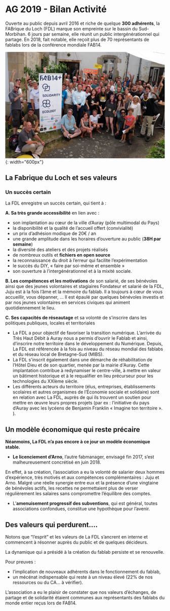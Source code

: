 # AG 2019 - Bilan Activité

Ouverte au public depuis avril 2016 et riche de quelque **300 adhérents**, la FABrique du Loch (FDL) marque son empreinte sur le bassin du Sud-Morbihan. 6 jours par semaine, elle réunit un public intergénérationnel qui partage. En 2018, fait notable, elle reçoit plus de 70 représentants de fablabs lors de la conférence mondiale FAB14.

![FAB14](../images/FAB14-group.JPG){: width="600px"}

## La Fabrique du Loch et ses valeurs
### Un succès certain

La FDL enregistre un succès certain, qui tient à :

**A. Sa très grande accessibilité** en lien avec :
- son implantation au cœur de la ville d’Auray (pôle multimodal du Pays)
- la disponibilité et la qualité de l’accueil offert (convivialité)
- un prix d’adhésion modique de 20€ / an
- une grande amplitude dans les horaires d’ouverture au public (**38H par semaine**)
- la diversité des ateliers et des projets réalisés
- de nombreux outils et **fichiers en open source**
- la reconnaissance du droit à l’erreur qui facilite l’expérimentation
- le succès du DIY, « faire par soi-même et ensemble »
- son ouverture à l’intergénérationnel et à la mixité sociale.

**B. Les compétences et les motivations** de son salarié, de ses bénévoles ainsi que des jeunes volontaires et stagiaires
Fondateur et salarié de la FDL, Juju est à la fois l’âme et la mémoire du fablab. Il a toujours à cœur de vous accueillir, vous dépanner, … Il est épaulé par quelques bénévoles investis et par nos jeunes volontaires en services civiques qui animent quotidiennement le lieu.

**C. Ses capacités de réseautage** et sa volonté de s’inscrire dans les politiques publiques, locales et territoriales
- La FDL a pour objectif de favoriser la transition numérique. L’arrivée du Très Haut Débit à Auray nous a permis d’ouvrir le Fablab et ainsi, d’inscrire notre territoire dans le développement du Numérique. Depuis, La FDL est référencée à la fois au niveau du réseau mondial des fablabs et du réseau local de Bretagne-Sud (MIBS).
- La FDL s'inscrit également dans une démarche de réhabilitation de l’Hôtel Dieu et de son quartier, menée par la mairie d'Auray. Cette implantation contribue à redynamiser le centre-ville, à mettre en valeur un bâtiment historique et à le requalifier en lieu précurseur pour les technologies du XXIème siècle.
- Les différents acteurs du territoire (élus, entreprises, établissements scolaires et autres organismes de l’Économie sociale et solidaire) sont en relation avec La FDL, auprès de qui ils trouvent un soutien pour mettre en œuvre leurs propres projets (par ex : l’initiative du pays d’Auray avec les lycéens de Benjamin Franklin « Imagine ton territoire ». ).

## Un modèle économique qui reste précaire

**Néanmoins, La FDL n’a pas encore à ce jour un modèle économique stable.**


- **Le licenciement d’Arno**, l’autre fabmanager, envisagé fin 2017, s’est malheureusement concrétisé en juin 2018.

En effet, à sa création, l’association a eu la volonté de salarier deux hommes d’expérience, très motivés et aux compétences complémentaires : Juju et Arno. Malgré une réelle synergie entre eux et la présence d’une vingtaine de bénévoles actifs, les recettes ne permettaient plus de verser régulièrement les salaires sans compromettre l’équilibre des comptes.

- L’**amenuisement progressif des subventions**, qui est général, toutes associations confondues, constitue une hypothèque pour l’avenir.


## Des valeurs qui perdurent….

Notons que “l’esprit” et les valeurs de La FDL s’ancrent en interne et commencent à résonner auprès du public et de quelques décideurs.

La dynamique qui a présidé à la création du fablab persiste et se renouvelle.

Pour preuves :

- l’implication de nouveaux adhérents dans le fonctionnement du fablab,
- un mécénat indispensable qui reste à un niveau élevé (22% de nos ressources ou du CA… à vérifier).

L’association a eu le plaisir de constater que nos valeurs d’échanges, de partage et de solidarité étaient communes aux représentants des fablabs du monde entier reçus lors de FAB14.
